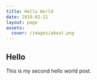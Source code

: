 ```yaml
---
title: Hello World
date: 2019-02-21
layout: page
assets:
  cover: /images/about.png
---
```


## Hello

This is my second hello world post.
